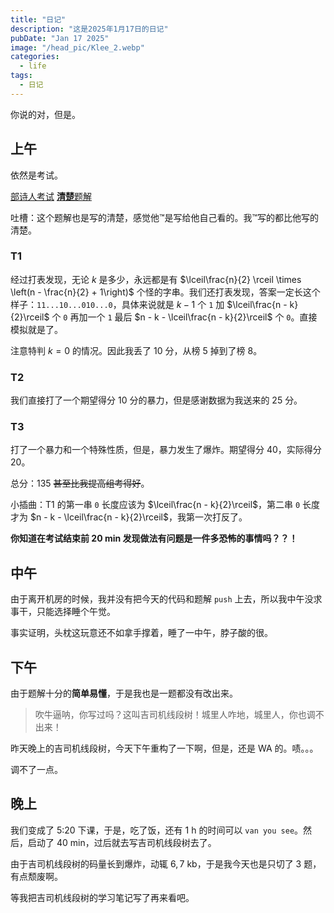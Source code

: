 ```yaml
---
title: "日记"
description: "这是2025年1月17日的日记"
pubDate: "Jan 17 2025"
image: "/head_pic/Klee_2.webp"
categories:
  - life
tags:
  - 日记
---
```


你说的对，但是。

## 上午

依然是考试。

[部诗人考试](https://local.cwoi.com.cn:8443/contest/C0690) [**清楚**题解](https://gitee.com/ybz2010/OI/raw/main/exam/2025-01-17/0117%20B%E7%BB%84%E9%A2%98%E8%A7%A3.pdf)

吐槽：这个题解也是写的清楚，感觉他™是写给他自己看的。我™写的都比他写的清楚。

### T1

经过打表发现，无论 $k$ 是多少，永远都是有 $\lceil\frac{n}{2} \rceil \times \left(n - \frac{n}{2} + 1\right)$ 个怪的字串。我们还打表发现，答案一定长这个样子：`11...10...010...0`，具体来说就是 $k - 1$ 个 `1` 加 $\lceil\frac{n - k}{2}\rceil$ 个 `0` 再加一个 `1` 最后 $n - k - \lceil\frac{n - k}{2}\rceil$ 个 `0`。直接模拟就是了。

注意特判 $k = 0$ 的情况。因此我丢了 $10$ 分，从榜 $5$ 掉到了榜 $8$。

### T2

我们直接打了一个期望得分 $10$ 分的暴力，但是感谢数据为我送来的 $25$ 分。

### T3

打了一个暴力和一个特殊性质，但是，暴力发生了爆炸。期望得分 $40$，实际得分 $20$。

总分：$135$ ~~甚至比我提高组考得好~~。

小插曲：T1 的第一串 `0` 长度应该为 $\lceil\frac{n - k}{2}\rceil$，第二串 `0` 长度才为 $n - k - \lceil\frac{n - k}{2}\rceil$，我第一次打反了。

**你知道在考试结束前 $20$ min 发现做法有问题是一件多恐怖的事情吗？？！**

## 中午

由于离开机房的时候，我并没有把今天的代码和题解 `push` 上去，所以我中午没求事干，只能选择睡个午觉。

事实证明，头枕这玩意还不如拿手撑着，睡了一中午，脖子酸的很。

## 下午

由于题解十分的**简单易懂**，于是我也是一题都没有改出来。

> 吹牛逼呐，你写过吗？这叫吉司机线段树！城里人咋地，城里人，你也调不出来！

昨天晚上的吉司机线段树，今天下午重构了一下啊，但是，还是 WA 的。啧。。。

调不了一点。

## 晚上

我们变成了 5:20 下课，于是，吃了饭，还有 $1$ h 的时间可以 `van you see`。然后，启动了 $40$ min，过后就去写吉司机线段树去了。

由于吉司机线段树的码量长到爆炸，动辄 $6,7$ kb，于是我今天也是只切了 $3$ 题，有点颓废啊。

等我把吉司机线段树的学习笔记写了再来看吧。